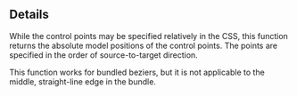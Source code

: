 ## Details

While the control points may be specified relatively in the CSS, this function returns the absolute model positions of the control points. The points are specified in the order of source-to-target direction.

This function works for bundled beziers, but it is not applicable to the middle, straight-line edge in the bundle.
